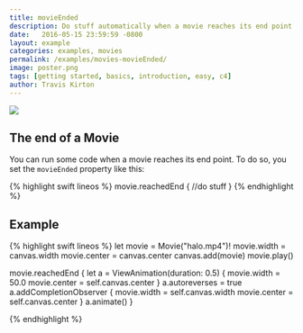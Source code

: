 ```yaml
---
title: movieEnded
description: Do stuff automatically when a movie reaches its end point.
date:   2016-05-15 23:59:59 -0800
layout: example
categories: examples, movies
permalink: /examples/movies-movieEnded/
image: poster.png
tags: [getting started, basics, introduction, easy, c4]
author: Travis Kirton
---
```

![](movieEnded.png)

## The end of a Movie
You can run some code when a movie reaches its end point. To do so, you set the `movieEnded` property like this:

{% highlight swift lineos %}
movie.reachedEnd {
    //do stuff
}
{% endhighlight %}

## Example
{% highlight swift lineos %}
let movie = Movie("halo.mp4")!
movie.width = canvas.width
movie.center = canvas.center
canvas.add(movie)
movie.play()

movie.reachedEnd {
    let a = ViewAnimation(duration: 0.5) {
        movie.width = 50.0
        movie.center = self.canvas.center
    }
    a.autoreverses = true
    a.addCompletionObserver {
        movie.width = self.canvas.width
        movie.center = self.canvas.center
    }
    a.animate()
}

{% endhighlight %}

